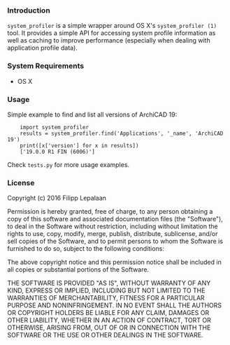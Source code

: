 ### Introduction

`system_profiler` is a simple wrapper around OS X's `system_profiler (1)` tool. It provides a simple API for accessing system profile information as well as caching to improve performance (especially when dealing with application profile data).


### System Requirements

- OS X


### Usage

Simple example to find and list all versions of ArchiCAD 19:

```
    import system_profiler
    results = system_profiler.find('Applications', '_name', 'ArchiCAD 19')
    print([x['version'] for x in results])
    ['19.0.0 R1 FIN (6006)']
```

Check `tests.py` for more usage examples.


### License

Copyright (c) 2016 Filipp Lepalaan

Permission is hereby granted, free of charge, to any person obtaining a
copy of this software and associated documentation files (the "Software"),
to deal in the Software without restriction, including without limitation
the rights to use, copy, modify, merge, publish, distribute, sublicense,
and/or sell copies of the Software, and to permit persons to whom the
Software is furnished to do so, subject to the following conditions:

The above copyright notice and this permission notice shall be included in
all copies or substantial portions of the Software.

THE SOFTWARE IS PROVIDED "AS IS", WITHOUT WARRANTY OF ANY KIND, EXPRESS OR
IMPLIED, INCLUDING BUT NOT LIMITED TO THE WARRANTIES OF MERCHANTABILITY,
FITNESS FOR A PARTICULAR PURPOSE AND NONINFRINGEMENT. IN NO EVENT SHALL THE
AUTHORS OR COPYRIGHT HOLDERS BE LIABLE FOR ANY CLAIM, DAMAGES OR OTHER
LIABILITY, WHETHER IN AN ACTION OF CONTRACT, TORT OR OTHERWISE, ARISING
FROM, OUT OF OR IN CONNECTION WITH THE SOFTWARE OR THE USE OR OTHER
DEALINGS IN THE SOFTWARE.
